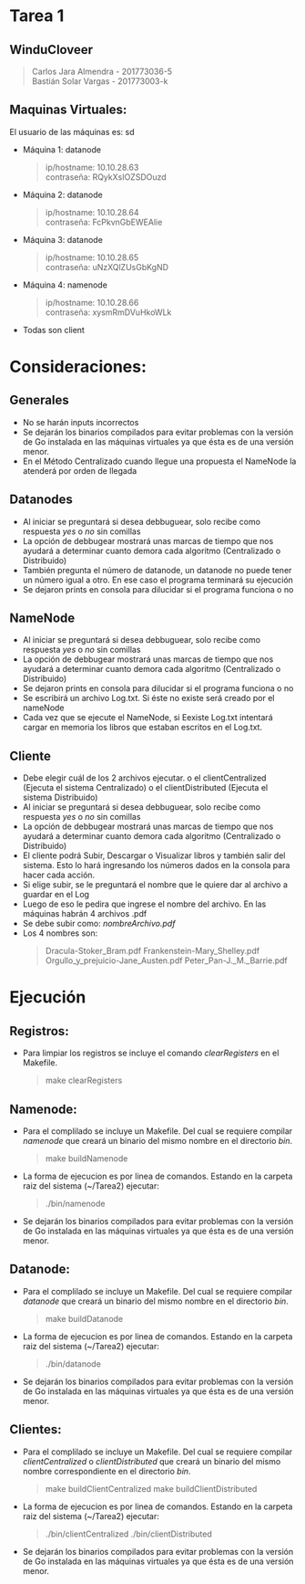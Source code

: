 # Tarea 1

## WinduCloveer
> Carlos Jara Almendra - 201773036-5  
> Bastián Solar Vargas - 201773003-k

## Maquinas Virtuales:

El usuario de las máquinas es: sd

* Máquina 1: datanode  
	> ip/hostname: 10.10.28.63  
	> contraseña: RQykXsIOZSDOuzd
 
* Máquina 2: datanode
	> ip/hostname: 10.10.28.64  
	> contraseña: FcPkvnGbEWEAlie
 
* Máquina 3: datanode   
	> ip/hostname: 10.10.28.65  
	> contraseña: uNzXQlZUsGbKgND
 
* Máquina 4: namenode
	> ip/hostname: 10.10.28.66  
	> contraseña: xysmRmDVuHkoWLk

* Todas son client

# Consideraciones:

## Generales 
* No se harán inputs incorrectos
* Se dejarán los binarios compilados para evitar problemas con la versión de Go instalada en las máquinas virtuales ya que ésta es de una versión menor.
* En el Método Centralizado cuando llegue una propuesta el NameNode la atenderá por orden de llegada


## Datanodes
* Al iniciar se preguntará si desea debbuguear, solo recibe como respuesta *yes* o *no* sin comillas
* La opción de debbugear mostrará unas marcas de tiempo que nos ayudará a determinar cuanto demora cada algoritmo (Centralizado o Distribuido)
* También pregunta el número de datanode, un datanode no puede tener un número igual a otro. En ese caso el programa terminará su ejecución
* Se dejaron prints en consola para dilucidar si el programa funciona o no

## NameNode
* Al iniciar se preguntará si desea debbuguear, solo recibe como respuesta *yes* o *no* sin comillas
* La opción de debbugear mostrará unas marcas de tiempo que nos ayudará a determinar cuanto demora cada algoritmo (Centralizado o Distribuido)
* Se dejaron prints en consola para dilucidar si el programa funciona o no
* Se escribirá un archivo Log.txt. Si éste no existe será creado por el nameNode
* Cada vez que se ejecute el NameNode, si Eexiste Log.txt intentará cargar en memoria los libros que estaban escritos en el Log.txt.

## Cliente
* Debe elegir cuál de los 2 archivos ejecutar. o el clientCentralized (Ejecuta el sistema Centralizado) o el clientDistributed (Ejecuta el sistema Distribuido)
* Al iniciar se preguntará si desea debbuguear, solo recibe como respuesta *yes* o *no* sin comillas
* La opción de debbugear mostrará unas marcas de tiempo que nos ayudará a determinar cuanto demora cada algoritmo (Centralizado o Distribuido)
* El cliente podrá Subir, Descargar o Visualizar libros y también salir del sistema. Esto lo hará ingresando los números dados en la consola para hacer cada acción.
* Si elige subir, se le preguntará el nombre que le quiere dar al archivo a guardar en el Log
* Luego de eso le pedira que ingrese el nombre del archivo. En las máquinas habrán 4 archivos .pdf
* Se debe subir como: *nombreArchivo.pdf* 
* Los 4 nombres son:
	>Dracula-Stoker_Bram.pdf
	>Frankenstein-Mary_Shelley.pdf
	>Orgullo_y_prejuicio-Jane_Austen.pdf
	>Peter_Pan-J._M._Barrie.pdf

# Ejecución

## Registros:
* Para limpiar los registros se incluye el comando *clearRegisters* en el Makefile.
	> make clearRegisters

## Namenode:
* Para el complilado se incluye un Makefile. Del cual se requiere compilar *namenode* que creará un binario del mismo nombre en el directorio *bin*.
	> make buildNamenode
* La forma de ejecucion es por linea de comandos. Estando en la carpeta raiz del sistema (\~/Tarea2) ejecutar:  
	> ./bin/namenode
* Se dejarán los binarios compilados para evitar problemas con la versión de Go instalada en las máquinas virtuales ya que ésta es de una versión menor.

## Datanode:
* Para el complilado se incluye un Makefile. Del cual se requiere compilar *datanode* que creará un binario del mismo nombre en el directorio *bin*.
	> make buildDatanode
* La forma de ejecucion es por linea de comandos. Estando en la carpeta raiz del sistema (\~/Tarea2) ejecutar:  
	> ./bin/datanode
* Se dejarán los binarios compilados para evitar problemas con la versión de Go instalada en las máquinas virtuales ya que ésta es de una versión menor.

## Clientes:
* Para el complilado se incluye un Makefile. Del cual se requiere compilar *clientCentralized* o *clientDistributed* que creará un binario del mismo nombre correspondiente en el directorio *bin*.
	> make buildClientCentralized
	> make buildClientDistributed
* La forma de ejecucion es por linea de comandos. Estando en la carpeta raiz del sistema (\~/Tarea2) ejecutar: 
	> ./bin/clientCentralized
	> ./bin/clientDistributed
* Se dejarán los binarios compilados para evitar problemas con la versión de Go instalada en las máquinas virtuales ya que ésta es de una versión menor.
